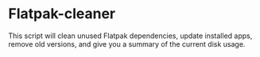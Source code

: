 # Flatpak-cleaner
This script will clean unused Flatpak dependencies, update installed apps, remove old versions, and give you a summary of the current disk usage.
